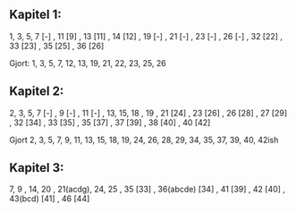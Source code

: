 ## Kapitel 1: 
1, 3, 5, 7 [-] , 11 [9] , 13 [11] , 14 [12] , 19 [-] , 21 [-] , 23 [-] , 26 [-] , 32 [22] , 33 [23] , 35 [25] , 36 [26]  

Gjort: 1, 3, 5, 7, 12, 13, 19, 21, 22, 23, 25, 26

## Kapitel 2: 
2, 3, 5, 7 [-] , 9 [-] , 11 [-] , 13, 15, 18 , 19 , 21 [24] , 23 [26] , 26 [28] , 27 [29] , 32 [34] , 33 [35] , 35 [37] , 37 [39] , 38 [40] , 40 [42]

Gjort 2, 3, 5, 7, 9, 11, 13, 15, 18, 19, 24, 26, 28, 29, 34, 35, 37, 39, 40, 42ish

## Kapitel 3: 
7, 9 , 14, 20 , 21(acdg), 24, 25 , 35 [33] , 36(abcde) [34] , 41 [39] , 42 [40] , 43(bcd) [41] , 46 [44]
